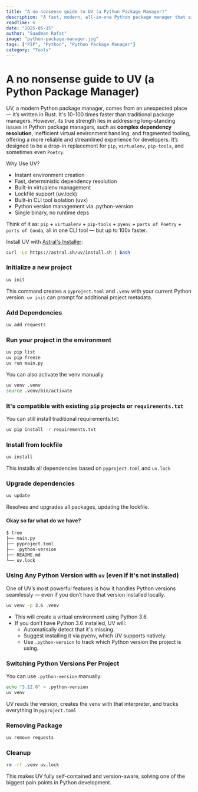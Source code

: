 ```yaml
---
title: "A no nonsense guide to UV (a Python Package Manager)"
description: "A fast, modern, all-in-one Python package manager that simplifies dependency management, environments, and Python versions."
readTime: 6
date: "2025-05-15"
author: "Saadman Rafat"
image: "python-package-manager.jpg"
tags: ["PIP", "Python", "Python Package Manager"]
category: "Tools"
---
```


# A no nonsense guide to UV (a Python Package Manager)

UV, a modern Python package manager, comes from an unexpected place — it’s written in Rust. It's 
10-100 times faster than traditional package managers. However, its true strength lies in addressing
long-standing issues in Python package managers, such as **complex dependency resolution**, inefficient 
virtual environment handling, and fragmented tooling, offering a more reliable and streamlined experience 
for developers. It’s designed to be a drop-in replacement for `pip`, `virtualenv`, `pip-tools`, and sometimes 
even `Poetry`.

Why Use UV?
* Instant environment creation
* Fast, deterministic dependency resolution
* Built-in virtualenv management
* Lockfile support (uv.lock)
* Built-in CLI tool isolation (uvx)
* Python version management via .python-version
* Single binary, no runtime deps

Think of it as: 
`pip` + `virtualenv` + `pip-tools` + `pyenv` + `parts of Poetry` + `parts of Conda`, all in one CLI tool 
— but up to 100x faster.


Install UV with [Astral's Installer](https://github.com/astral-sh/uv#installation):
```bash
curl -Ls https://astral.sh/uv/install.sh | bash
```

### Initialize a new project
```bash
uv init
```
This command creates a `pyproject.toml` and `.venv` with your current Python version. `uv init`
can prompt for additional project metadata.

### Add Dependencies
```bash
uv add requests
```
### Run your project in the environment

```bash
uv pip list
uv pip freeze
uv run main.py
```
You can also activate the venv manually

```bash
uv venv .venv  
source .venv/bin/activate
```
### It's compatible with existing `pip` projects or `requirements.txt`

You can still install traditional requirements.txt:
```bash
uv pip install -r requirements.txt
```

### Install from lockfile

```bash
uv install
```
This installs all dependencies based on `pyproject.toml` and `uv.lock`

### Upgrade dependencies
```bash
uv update
```
Resolves and upgrades all packages, updating the lockfile.

#### Okay so far what do we have?

```bash
$ tree
├── main.py
├── pyproject.toml
├── .python-version
├── README.md
└── uv.lock
```

### Using Any Python Version with `uv` (even if it's not installed)
One of UV’s most powerful features is how it handles Python versions seamlessly — even if you 
don’t have that version installed locally.

```bash
uv venv -p 3.6 .venv
```

* This will create a virtual environment using Python 3.6.
* If you don’t have Python 3.6 installed, UV will:
    * Automatically detect that it's missing.
    * Suggest installing it via pyenv, which UV supports natively.
    * Use `.python-version` to track which Python version the project is using.

### Switching Python Versions Per Project

You can use `.python-version` manually:

```bash
echo "3.12.0" > .python-version
uv venv
```
UV reads the version, creates the venv with that interpreter, and tracks everything in 
`pyproject.toml`

### Removing Package
```bash
uv remove requests 
```

### Cleanup
```bash
rm -rf .venv uv.lock
```

This makes UV fully self-contained and version-aware, solving one of the biggest pain points in Python development.